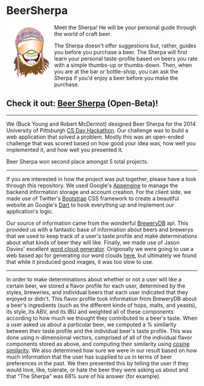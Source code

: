 BeerSherpa
==========

<img src='BeerSherpa-frontend/BeerSherpa/web/img/logo.png' width='25%' height='25%' align='left'>
Meet the Sherpa!
He will be your personal guide through the world of craft beer.

The Sherpa doesn't offer suggestions but, rather, guides you before you purchase a beer. The Sherpa will first learn your personal taste-profile based on beers you rate with a simple thumbs-up or thumbs-down. Then, when you are at the bar or bottle-shop, you can ask the Sherpa if you'd enjoy a beer before you make the purchase.

<h2>Check it out: <a href='http://www.buckyoung.com/beersherpa'>Beer Sherpa</a> (Open-Beta)!</h2>

<hr>
We (Buck Young and Robert McDermot) designed Beer Sherpa for the 2014 University of Pittsburgh <a href='http://www.cs.pitt.edu/events/CSDay/2014/hackathon.php'>CS Day Hackathon</a>.  Our challenge was to build a web application that solved a problem.  Mostly this was an open-ended challenge that was scored based on how good your idea was, how well you implemented it, and how well you presented it.

Beer Sherpa won second place amongst 5 total projects.

<hr>
If you are interested in how the project was put together, please have a look through this repository.  We used Google's <a href='https://developers.google.com/appengine/'>Appengine</a> to manage the backend information storage and account creation.  For the client side, we made use of Twitter's <a href = 'http://getbootstrap.com/2.3.2/'>Bootstrap</a> CSS framework to create a beautiful website an Google's <a href='https://www.dartlang.org/'>Dart</a> to hook everything up and implement our application's logic.

Our source of information came from the wonderful <a href='http://www.brewerydb.com/'>BreweryDB</a> api.  This provided us with a fantastic base of information about beers and brewerys that we used to keep track of a user's taste profile and make determinations about what kinds of beer they will like.  Finally, we made use of Jason Davies' excellent <a href='https://github.com/jasondavies/d3-cloud'>word cloud generator</a>.  Origionally we were going to use a web based api for generating our word clouds <a href='https://www.mashape.com/gatheringpoint/word-cloud-maker#!endpoint-MakeWordCloud'>here</a>, but ultimately we found that while it produced good images, it was too slow to use.

<hr>
In order to make determinations about whether or not a user will like a certain beer, we stored a flavor profile for each user, determined by the styles, breweries, and individual beers that each user indicated that they enjoyed or didn't.  This flavor profile took information from BreweryDB about a beer's ingredients (such as the different kinds of hops, malts, and yeasts), its style, its ABV, and its IBU and weighted all of these components according to how much we thought they contributed to a beer's taste.  When a user asked us about a particular beer, we computed a % similarity between their taste profile and the individual beer's taste profile.  This was done using n-dimensional vectors, comprised of all of the individual flavor components stored as above, and computing their similarity using <a href='http://en.wikipedia.org/wiki/Cosine_similarity'>cosine similarity</a>.  We also determined how sure we were in our result based on how much information that the user has supplied to us in terms of beer preferences in the past.  We then presented this by telling the user if they would love, like, tolerate, or hate the beer they were asking us about and that "The Sherpa" was 68% sure of his answer (for example).
